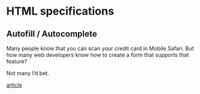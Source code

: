 # HTML specifications

## Autofill / Autocomplete

Many people know that you can scan your credit card in Mobile Safari. But how many web developers know how to create a form that supports that feature?

Not many I’d bet.

[article](https://cloudfour.com/thinks/autofill-what-web-devs-should-know-but-dont/)
